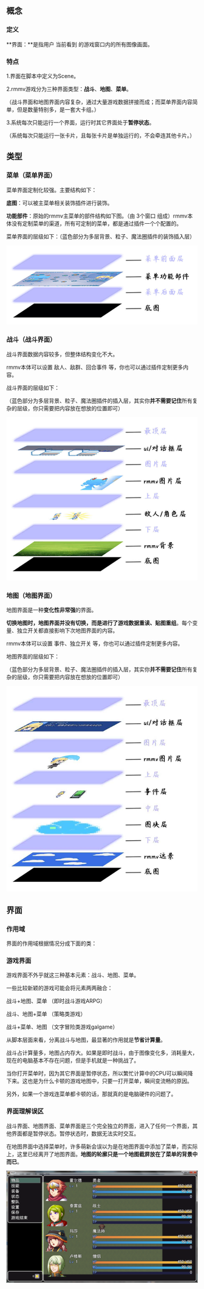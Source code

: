 ## 概念

### 定义

**界面：**是指用户 当前看到 的游戏窗口内的所有图像画面。

### 特点

1.界面在脚本中定义为Scene。

2.rmmv游戏分为三种界面类型：**战斗**、**地图**、**菜单**。

（战斗界面和地图界面内容复杂，通过大量游戏数据拼接而成；而菜单界面内容简单，但是数量特别多，是一套大卡组。）

3.系统每次只能运行一个界面，运行时其它界面处于**暂停状态**。

（系统每次只能运行一张卡片，且每张卡片是单独运行的，不会牵连其他卡片。）

## 类型

### 菜单（菜单界面）

菜单界面定制化较强。主要结构如下：

**底图**：可以被主菜单相关装饰插件进行装饰。

**功能部件**：原始的rmmv主菜单的部件结构如下图。（由 3个窗口
组成）rmmv本体没有定制菜单的渠道，所有可定制的菜单，都是通过插件一个个配置的。

菜单界面的层级如下：（蓝色部分为多层背景、粒子、魔法圈插件的装饰插入层）

![](media/7e393ae5bc6784d04153fc0284846f01.jpeg)

### 战斗（战斗界面）

战斗界面数据内容较多，但整体结构变化不大。

rmmv本体可以设置 敌人、敌群、回合事件 等，你也可以通过插件定制更多内容。

战斗界面的层级如下：

（蓝色部分为多层背景、粒子、魔法圈插件的插入层，其实你**并不需要记住**所有复杂的层级，你只需要把内容放在想放的位置即可）

![F:\\rpg mv箱\\战斗层级.jpg](media/a174f008cb5ae3e49f93de395ccce58c.jpeg)

### 地图（地图界面）

地图界面是一种**变化性非常强**的界面。

**切换地图时，地图界面并没有切换，而是进行了游戏数据重读、贴图重组**。每个变量、独立开关都直接影响下次地图界面的内容。

rmmv本体可以设置 事件、独立开关 等，你也可以通过插件定制更多内容。

地图界面的层级如下：

（蓝色部分为多层背景、粒子、魔法圈插件的插入层，其实你**并不需要记住**所有复杂的层级，你只需要把内容放在想放的位置即可）

![F:\\rpg mv箱\\地图层级.jpg](media/8edf659dab48a0397d014f2116209583.jpeg)

## 界面

### 作用域

界面的作用域根据情况分成下面的类：

### 游戏界面

游戏界面不外乎就这三种基本元素：战斗、地图、菜单。

一些比较新颖的游戏可能会将元素两两融合：

战斗+地图、菜单 （即时战斗游戏ARPG）

战斗、地图+菜单 （策略类游戏）

战斗+菜单、地图 （文字冒险类游戏galgame）

从脚本层面来看，分离战斗与地图，最显著的作用就是**节省计算量**。

战斗占计算量多，地图占内存大。如果是即时战斗，由于图像变化多，消耗量大，现在的电脑基本不存在问题，但是手机就是一种挑战了。

当你打开菜单时，因为其它界面是暂停状态，所以繁忙计算中的CPU可以瞬间降下来。这也是为什么卡顿的游戏地图中，只要一打开菜单，瞬间变流畅的原因。

另外，如果一个游戏连菜单都卡顿的话，那就真的是电脑硬件的问题了。

### 界面理解误区

战斗界面、地图界面、菜单界面是三个完全独立的界面，进入了任何一个界面，其他界面都是暂停状态。暂停状态时，数据无法实时交互。

在地图界面中选择菜单时，许多萌新会误以为是在地图界面中添加了菜单，而实际上，这里已经离开了地图界面。**地图的轮廓只是一个地图截屏放在了菜单的背景中而已**。

![](media/b01771bdafacbad854aa6bdb228abaff.png)
